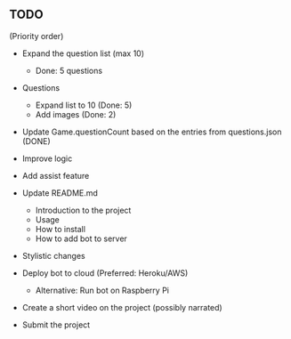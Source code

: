 ## TODO
(Priority order)

- Expand the question list (max 10)
    - Done: 5 questions

- Questions
    - Expand list to 10 (Done: 5)
    - Add images (Done: 2)

- Update Game.questionCount based on the entries from questions.json (DONE)

- Improve logic

- Add assist feature

- Update README.md
    - Introduction to the project
    - Usage
    - How to install
    - How to add bot to server
- Stylistic changes

- Deploy bot to cloud (Preferred: Heroku/AWS)
    - Alternative: Run bot on Raspberry Pi

- Create a short video on the project (possibly narrated)

- Submit the project